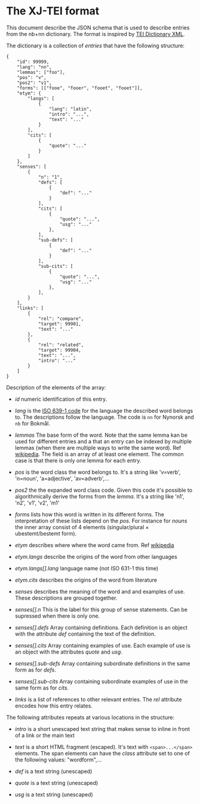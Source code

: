 # The XJ-TEI format

This document describe the JSON schema that is used to describe entries from
the nb+nn dictionary.  The format is inspired by [TEI Dictionary
XML](http://www.tei-c.org/release/doc/tei-p5-doc/en/html/DI.html).

The dictionary is a collection of _entries_ that have the following structure:

    {
        "id": 99999,
        "lang": "nn",
        "lemmas": ["foo"],
        "pos": "v",
        "pos2": "v1",
        "forms": [["fooe", "fooer", "fooet", "fooet"]],
        "etym": {
            "langs": [
                {
                    "lang": "latin",
                    "intro": "...",
                    "text": "..."
                }
            ],
            "cits": [
                {
                    "quote": "..."
                }
            ]
        },
        "senses": [
            {
                "n": "1",
                "defs": [
                    {
                        "def": "..."
                    }
                ],
                "cits": [
                    {
                        "quote": "...",
                        "usg": "..."
                    },
                ],
                "sub-defs": [
                    {
                        "def": "..."
                    }
                ],
                "sub-cits": [
                    {
                        "quote": "...",
                        "usg": "..."
                    },
                ],
            }
        ],
        "links": [
            {
                "rel": "compare",
                "target": 99901,
                "text": "..."
            },
            {
                "rel": "related",
                "target": 99904,
                "text": "...",
                "intro": "..."
            }
        ]
    }

Description of the elements of the array:

* _id_ numeric identification of this entry.

* _lang_ is the [ISO
  639-1 code](https://en.wikipedia.org/wiki/ISO_639-1) for the
  language the described word belongs to.  The descriptions follow the
  language.  The code is `nn` for Nynorsk and `nb` for Bokmål.

* _lemmas_  The base form of the word.  Note that the same lemma kan be used
  for different entries and a that an entry can be indexed by
  multiple lemmas (when there are multiple ways to write the same word).  Ref
  [wikipedia](https://en.wikipedia.org/wiki/Lemma_(morphology)).  The field is
  an array of at least one element.  The common case is that there is only one
  lemma for each entry.

* _pos_ is the word class the word belongs to.  It's a string like 'v=verb',
  'n=noun', 'a=adjective', 'av=adverb',...

* _pos2_ the the expanded word class code.  Given this code it's
  possible to algorithmically derive the forms from the _lemma_.  It's a
  string like 'n1', 'n2', 'v1', 'v2', 'm1'

* _forms_ lists how this word is written in its different forms.  The
  interpretation of these lists depend on the _pos_.  For instance for _nouns_
  the inner array consist of 4 elements (singular/plural × ubestemt/bestemt
  form).

* _etym_ describes where where the word came from. Ref [wikipedia](https://en.wikipedia.org/wiki/Etymology)

* _etym.langs_ describe the origins of the word from other languages

* _etym.langs[].lang_ language name (not ISO 631-1 this time)

* _etym.cits_ describes the origins of the word from literature

* _senses_ describes the meaning of the word and and examples of use.  These
  descriptions are grouped together.

* _senses[].n_  This is the label for this group of sense statements.  Can be supressed when there is only one.

* _senses[].defs_  Array containing definitions.  Each definition is an object with the attribute _def_ containing the text of the definition.

* _senses[].cits_  Array containing examples of use.  Each example of use is an object with the attributes _quote_ and _usg_.

* _senses[].sub-defs_  Array containing subordinate definitions in the same form as for _defs_.

* _senses[].sub-cits_ Array containing subordinate examples of use in the same form as for _cits_.

* _links_ is a list of references to other relevant entries.  The _rel_
  attribute encodes how this entry relates.

The following attributes repeats at various locations in the structure:


* _intro_ is a short unescaped text string that makes sense to inline in front of a link or the main text

* _text_ is a short HTML fragment (escaped). It's text with `<span>...</span>` elements.
The span elements can have the _class_ attribute set to one of the following values: "wordform",...

* _def_ is a text string (unescaped)

* _quote_ is a text string (unescaped)

* _usg_ is a text string (unescaped)
